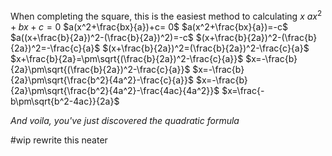 When completing the square, this is the easiest method to calculating $x$
$ax^{2}+bx+c = 0$
$a(x^2+\frac{bx}{a})+c= 0$
$a(x^2+\frac{bx}{a})=-c$
$a((x+\frac{b}{2a})^2-(\frac{b}{2a})^2)=-c$
$(x+\frac{b}{2a})^2-(\frac{b}{2a})^2=-\frac{c}{a}$
$(x+\frac{b}{2a})^2=(\frac{b}{2a})^2-\frac{c}{a}$
$x+\frac{b}{2a}=\pm\sqrt{(\frac{b}{2a})^2-\frac{c}{a}}$
$x=-\frac{b}{2a}\pm\sqrt{(\frac{b}{2a})^2-\frac{c}{a}}$
$x=-\frac{b}{2a}\pm\sqrt{\frac{b^2}{4a^2}-\frac{c}{a}}$
$x=-\frac{b}{2a}\pm\sqrt{\frac{b^2}{4a^2}-\frac{4ac}{4a^2}}$
$x=\frac{-b\pm\sqrt{b^2-4ac}}{2a}$

*And voila, you've just discovered the quadratic formula*

#wip rewrite this neater